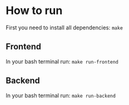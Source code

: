 # How to run

First you need to install all dependencies: `make`

## Frontend

In your bash terminal run: `make run-frontend`

## Backend

In your bash terminal run: `make run-backend`
